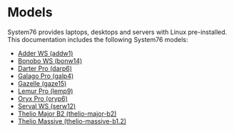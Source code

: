 # Models

System76 provides laptops, desktops and servers with Linux pre-installed.
This documentation includes the following System76 models:
- [Adder WS (addw1)](addw1/README.md)
- [Bonobo WS (bonw14)](bonw14/README.md)
- [Darter Pro (darp6)](darp6/README.md)
- [Galago Pro (galp4)](galp4/README.md)
- [Gazelle (gaze15)](gaze15/README.md)
- [Lemur Pro (lemp9)](lemp9/README.md)
- [Oryx Pro (oryp6)](oryp6/README.md)
- [Serval WS (serw12)](serw12/README.md)
- [Thelio Major B2 (thelio-major-b2)](thelio-major-b2/service-manual.md)
- [Thelio Massive (thelio-massive-b1.2)](thelio-massive-b1.2/README.md)

